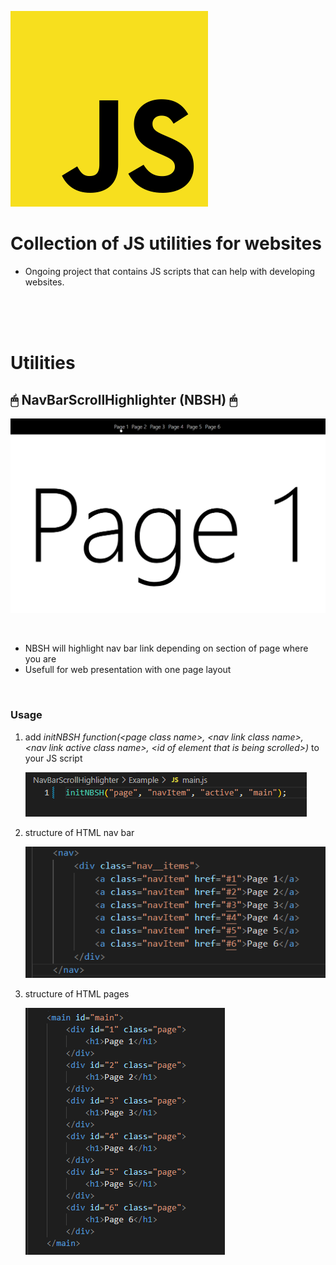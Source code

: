 
![alt text](/mdImages/JS.png)
# Collection of JS utilities for websites 
 * Ongoing project that contains JS scripts that can help with developing websites.
<br />
<br />
<br />

# Utilities

## 🖱 NavBarScrollHighlighter (NBSH) 🖱

![alt text](/mdImages/NBSH.gif)

<br />

* NBSH will highlight nav bar link depending on section of page where you are
* Usefull for web presentation with one page layout
<br />

  ### Usage
  
  1. add *initNBSH function(\<page class name\>, \<nav link class name\>, \<nav link active class name\>, \<id of element that is being scrolled\>)* to your JS script

      ![alt text](/mdImages/NBSH-1.png)

  2. structure of HTML nav bar

      ![alt text](/mdImages/NBSH-2.png)

  3. structure of HTML pages
      
      ![alt text](/mdImages/NBSH-3.png)

